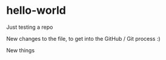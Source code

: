 # hello-world
Just testing a repo

New changes to the file, to get into the GitHub / Git process :)

New things

